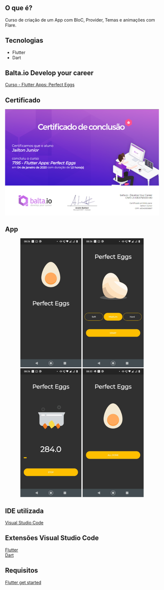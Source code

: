 ## O que é?
Curso de criação de um App com BloC, Provider, Temas e animações com Flare.

## Tecnologias
- Flutter
- Dart

## Balta.io Develop your career
[Curso - Flutter Apps: Perfect Eggs](https://app.balta.io/courses/7195)

## Certificado
![Screenshot](/images/Certificated.png)

## App
<p align="center">
  <img src="images/splash.jpeg" width="200" title="Splash">
  <img src="images/home.jpeg" width="200" alt="Home">
  <img src="images/preparing.jpeg" width="200" title="Preparing">
  <img src="images/result.jpeg" width="200" alt="Result">
</p>

## IDE utilizada
[Visual Studio Code](https://code.visualstudio.com/)

## Extensões Visual Studio Code 
[Flutter](https://marketplace.visualstudio.com/items?itemName=Dart-Code.flutter)<br/>
[Dart](https://marketplace.visualstudio.com/items?itemName=Dart-Code.dart-code)<br/>

## Requisitos
[Flutter get started](https://flutter.dev/docs/get-started/install)